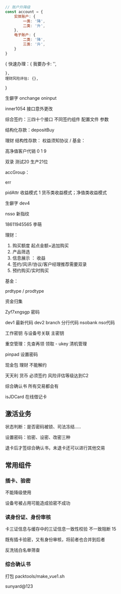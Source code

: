 ```js
// 账户升降级
const account = {
    实体账户: {
        一类: '降',
        二类: '升',
    },
    电子账户: {
        二类: '降',
        三类: '升',
    }
}
```

{
    快速办理：{
        我要办卡: '',

    },
    理财风险评估: {},
}

生僻字 onchange oninput

inner1054 接口意外更改 


综合签约：三四十个接口 不同签约组件 配置文件 参数

结构化存款：depositBuy



理财 结构性存款： 权益须知协议 / 基金：

高净值客户代销 0 1 9 

双录 测试20 生产21位

accGroup：

err

pidAttr 收益模式 1 货币类收益模式；净值类收益模式

生僻字 dev4 

nsso 新指纹

18611945565 李萌


理财：
1. 购买额度 起点金额+追加购买
2. 产品筛选
3. 信息展示 ： 收益
4. 签约/风评/协议/客户经理推荐需要双录
5. 预约购买/实时购买

基金：

prdtype / prodtype 


资金归集

Zyf7xngsgp 密码

dev1 最新代码
dev2 
branch 分行代码
nsobank nso代码

工作密钥 与设备号关联 主密钥

重空管理：先查再领 领取 -  ukey
清机管理

pinpad 设置密码

现金包 理财 不能解约

天天利 货币 必须签约 风险评估等级达到C2 

综合确认书 所有交易都会有

isJDCard 在线借记卡

## 激活业务
状态判断：是否密码被锁、司法冻结.....

设置密码：验密、设密、改密三种

退卡后才签综合确认书，未退卡还可以进行其他交易



## 常用组件

### 插卡、验密

不能降级使用

设备号被占用可能造成验密不成功

### 读身份证、身份审核

卡三证信息与缓存中的三证信息一致性校验 不一致阻断 15

既有插卡验密，又有身份审核，将前者也合并到后者

反洗钱白名单筛查

### 综合确认书
 


打包 packtools/make_vue1.sh

sunyard@123